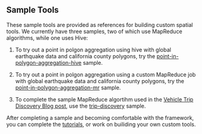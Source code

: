 ## Sample Tools

These sample tools are provided as references for building custom spatial tools. We currently have three samples, two of which use MapReduce algorithms, while one uses Hive:

1. To try out a point in polgon aggregation using hive with global earthquake data and california county polygons, try the [point-in-polygon-aggregation-hive](https://github.com/Esri/gis-tools-for-hadoop/tree/master/samples/point-in-polygon-aggregation-hive) sample. 

2. To try out a point in polgon aggregation using a custom MapReduce job with global earthquake data and california county polygons, try the [point-in-polygon-aggregation-mr](https://github.com/Esri/gis-tools-for-hadoop/tree/master/samples/point-in-polygon-aggregation-mr) sample. 

3. To complete the sample MapReduce algortihm used in the [Vehicle Trip Discovery Blog post](http://blogs.esri.com/esri/arcgis/2013/08/09/vehicle-trip-discovery-with-gis-tools-for-hadoop/), use the [trip-discovery](https://github.com/Esri/gis-tools-for-hadoop/tree/master/samples/trip-discovery) sample.

After completing a sample and becoming comfortable with the framework, you can complete the [tutorials](https://github.com/Esri/gis-tools-for-hadoop/wiki), or work on builiding your own custom tools. 
